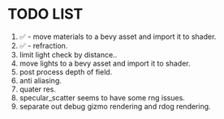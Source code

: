 # TODO LIST
1. ✅ - move materials to a bevy asset and import it to shader.
2. ✅ - refraction.
3. limit light check by distance..
4. move lights to a bevy asset and import it to shader.
5. post process depth of field.
6. anti aliasing.
7. quater res.
8. specular_scatter seems to have some rng issues.
9. separate out debug gizmo rendering and rdog rendering.
